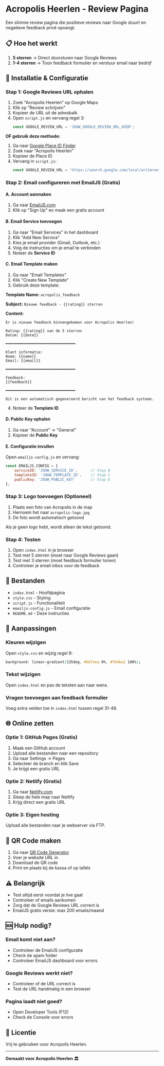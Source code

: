 # Acropolis Heerlen - Review Pagina

Een slimme review pagina die positieve reviews naar Google stuurt en negatieve feedback privé opvangt.

## 📋 Hoe het werkt

1. **5 sterren** → Direct doorsturen naar Google Reviews
2. **1-4 sterren** → Toon feedback formulier en verstuur email naar bedrijf

## 🚀 Installatie & Configuratie

### Stap 1: Google Reviews URL ophalen

1. Zoek "Acropolis Heerlen" op Google Maps
2. Klik op "Review schrijven"
3. Kopieer de URL uit de adresbalk
4. Open `script.js` en vervang regel 3:
   ```javascript
   const GOOGLE_REVIEW_URL = 'JOUW_GOOGLE_REVIEW_URL_HIER';
   ```

**OF gebruik deze methode:**
1. Ga naar [Google Place ID Finder](https://developers.google.com/maps/documentation/javascript/examples/places-placeid-finder)
2. Zoek naar "Acropolis Heerlen"
3. Kopieer de Place ID
4. Vervang in `script.js`:
   ```javascript
   const GOOGLE_REVIEW_URL = 'https://search.google.com/local/writereview?placeid=JOUW_PLACE_ID';
   ```

### Stap 2: Email configureren met EmailJS (Gratis)

#### A. Account aanmaken
1. Ga naar [EmailJS.com](https://www.emailjs.com/)
2. Klik op "Sign Up" en maak een gratis account

#### B. Email Service toevoegen
1. Ga naar "Email Services" in het dashboard
2. Klik "Add New Service"
3. Kies je email provider (Gmail, Outlook, etc.)
4. Volg de instructies om je email te verbinden
5. Noteer de **Service ID**

#### C. Email Template maken
1. Ga naar "Email Templates"
2. Klik "Create New Template"
3. Gebruik deze template:

**Template Name:** `acropolis_feedback`

**Subject:** `Nieuwe feedback - {{rating}} sterren`

**Content:**
```
Er is nieuwe feedback binnengekomen voor Acropolis Heerlen!

Rating: {{rating}} van de 5 sterren
Datum: {{date}}

━━━━━━━━━━━━━━━━━━━━━━━━━━━━━━━━

Klant informatie:
Naam: {{name}}
Email: {{email}}

━━━━━━━━━━━━━━━━━━━━━━━━━━━━━━━━

Feedback:
{{feedback}}

━━━━━━━━━━━━━━━━━━━━━━━━━━━━━━━━

Dit is een automatisch gegenereerd bericht van het feedback systeem.
```

4. Noteer de **Template ID**

#### D. Public Key ophalen
1. Ga naar "Account" → "General"
2. Kopieer de **Public Key**

#### E. Configuratie invullen
Open `emailjs-config.js` en vervang:
```javascript
const EMAILJS_CONFIG = {
    serviceID: 'JOUW_SERVICE_ID',      // Stap B
    templateID: 'JOUW_TEMPLATE_ID',    // Stap C
    publicKey: 'JOUW_PUBLIC_KEY'       // Stap D
};
```

### Stap 3: Logo toevoegen (Optioneel)

1. Plaats een foto van Acropolis in de map
2. Hernoem het naar `acropolis-logo.jpg`
3. De foto wordt automatisch getoond

Als je geen logo hebt, wordt alleen de tekst getoond.

### Stap 4: Testen

1. Open `index.html` in je browser
2. Test met 5 sterren (moet naar Google Reviews gaan)
3. Test met 3 sterren (moet feedback formulier tonen)
4. Controleer je email inbox voor de feedback

## 📁 Bestanden

- `index.html` - Hoofdpagina
- `style.css` - Styling
- `script.js` - Functionaliteit
- `emailjs-config.js` - Email configuratie
- `README.md` - Deze instructies

## 🎨 Aanpassingen

### Kleuren wijzigen
Open `style.css` en wijzig regel 9:
```css
background: linear-gradient(135deg, #667eea 0%, #764ba2 100%);
```

### Tekst wijzigen
Open `index.html` en pas de teksten aan naar wens.

### Vragen toevoegen aan feedback formulier
Voeg extra velden toe in `index.html` tussen regel 31-48.

## 🌐 Online zetten

### Optie 1: GitHub Pages (Gratis)
1. Maak een GitHub account
2. Upload alle bestanden naar een repository
3. Ga naar Settings → Pages
4. Selecteer de branch en klik Save
5. Je krijgt een gratis URL

### Optie 2: Netlify (Gratis)
1. Ga naar [Netlify.com](https://www.netlify.com/)
2. Sleep de hele map naar Netlify
3. Krijg direct een gratis URL

### Optie 3: Eigen hosting
Upload alle bestanden naar je webserver via FTP.

## 📱 QR Code maken

1. Ga naar [QR Code Generator](https://www.qr-code-generator.com/)
2. Voer je website URL in
3. Download de QR code
4. Print en plaats bij de kassa of op tafels

## ⚠️ Belangrijk

- Test altijd eerst voordat je live gaat
- Controleer of emails aankomen
- Zorg dat de Google Reviews URL correct is
- EmailJS gratis versie: max 200 emails/maand

## 🆘 Hulp nodig?

### Email komt niet aan?
- Controleer de EmailJS configuratie
- Check de spam folder
- Controleer EmailJS dashboard voor errors

### Google Reviews werkt niet?
- Controleer of de URL correct is
- Test de URL handmatig in een browser

### Pagina laadt niet goed?
- Open Developer Tools (F12)
- Check de Console voor errors

## 📝 Licentie

Vrij te gebruiken voor Acropolis Heerlen.

---

**Gemaakt voor Acropolis Heerlen** 🏛️
